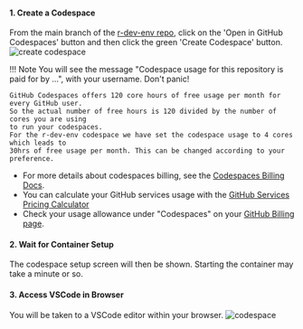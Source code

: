 
#### 1. Create a Codespace

From the main branch of the
[r-dev-env repo](https://github.com/r-devel/r-dev-env/tree/main),
 click on the 'Open in GitHub Codespaces' button and then click
 the green 'Create Codespace' button.
![create codespace](../../assets/rdev1.png)

!!! Note
    You will see the message "Codespace usage for this
    repository is paid for by ...", with your username. Don't panic!

    GitHub Codespaces offers 120 core hours of free usage per month for every GitHub user.
    So the actual number of free hours is 120 divided by the number of cores you are using
    to run your codespaces.
    For the r-dev-env codespace we have set the codespace usage to 4 cores which leads to
    30hrs of free usage per month. This can be changed according to your preference.

- For more details about codespaces billing, see the [Codespaces Billing Docs](https://github.com/features/codespaces).
- You can calculate your GitHub services usage with the [GitHub Services Pricing Calculator](https://github.com/pricing/calculator)
- Check your usage allowance under "Codespaces" on your [GitHub Billing page](https://github.com/settings/billing).

#### 2. Wait for Container Setup

The codespace setup screen will then be shown. Starting the container may
take a minute or so.

#### 3. Access VSCode in Browser

You will be taken to a VSCode editor within your browser.
![codespace](../../assets/rdev3.png)
